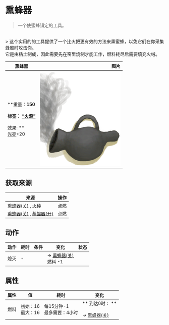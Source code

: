 # 熏蜂器  
> 一个使蜜蜂镇定的工具。  
<br>  
> 这个实用的的工具提供了一个比火把更有效的方法来熏蜜蜂，以免它们在你采集蜂蜜时攻击你。<br>它是由粘土制成，因此需要先在窑里烧制才能工作，燃料耗尽后需要填充火绒。  
  
  熏蜂器  |   图片   
 ----  |  ----:   
 **重量：**150<br><br>**标签：**	[“火源”](tag_FireSource.md)<br><br>** 效果: **<br>[光亮](Light.md)+20  |  <img decoding="async" src="Sprite/BeeSmokerOn.png" href="a.md" style="max-width:300px;max-height:300px;">   
  
## 获取来源  
来源  |  操作  
----  |  ----  
[熏蜂器(关)](BeeSmokerOff.md) , [火种](TinderLit.md)  |  点燃  
[熏蜂器(关)](BeeSmokerOff.md) , [蒸馏器(开)](AlembicOn.md)  |  点燃  
## 动作  
动作  |  耗时  |  条件  |  变化  |  状态  
----  |  ----  |  ----  |  ----  |  ----  
熄灭<br>  |  -  |    |  → [熏蜂器(关)](BeeSmokerOff.md)<br>燃料  -1  |    
## 属性   
属性  |  值  |  耗时  |  变化  
----  |  ----  |  ----  |  ----  
燃料  |  初始：16<br>最大：16  |  每15分钟-1<br>最多需要：4小时  |  ** 到达0时： **<br><br>→ [熏蜂器(关)](BeeSmokerOff.md)  
